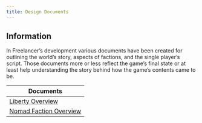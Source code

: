 ```yaml
---
title: Design Documents
---
```


## Information

In Freelancer’s development various documents have been created for outlining the world’s story, aspects of factions, and the single player’s script.
Those documents more or less reflect the game’s final state or at least help understanding the story behind how the game’s contents came to be.

| Documents                                                           |
| ------------------------------------------------------------------- |
| [Liberty Overview](./liberty-overview.md)                           |
| [Nomad Faction Overview](./nomad-faction-overview.md)               |

